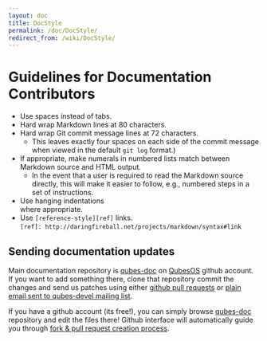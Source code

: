 ```yaml
---
layout: doc
title: DocStyle
permalink: /doc/DocStyle/
redirect_from: /wiki/DocStyle/
---
```


Guidelines for Documentation Contributors
=========================================

 * Use spaces instead of tabs.
 * Hard wrap Markdown lines at 80 characters.
 * Hard wrap Git commit message lines at 72 characters.
   * This leaves exactly four spaces on each side of the commit message when
   viewed in the default `git log` format.)
 * If appropriate, make numerals in numbered lists match between Markdown source
   and HTML output.
   * In the event that a user is required to read the Markdown
   source directly, this will make it easier to follow, e.g., numbered steps in
   a set of instructions.
 * Use hanging indentations  
   where appropriate.
 * Use `[reference-style][ref]` links.  
   `[ref]: http://daringfireball.net/projects/markdown/syntax#link`


Sending documentation updates
-----------------------------

Main documentation repository is [qubes-doc] on [QubesOS] github account. If
you want to add something there, clone that repository commit the changes and
send us patches using either [github pull requests][github-forking] or [plain
email sent to qubes-devel mailing list][patch].

If you have a github account (its free!), you can simply browse [qubes-doc]
repository and edit the files there! Github interface will automatically guide
you through [fork & pull request creation process][github-forking].

[qubes-doc]: https://github.com/QubesOS/qubes-doc
[QubesOS]: https://github.com/QubesOS/
[github-forking]: https://guides.github.com/activities/forking/
[patch]: /doc/SourceCode/#sending-a-patch
